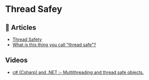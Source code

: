 # Thread Safey

## 📝 Articles

- [Thread Safety](https://hamidmosalla.com/2018/07/09/thread-safety/)
- [What is this thing you call "thread safe"?](https://blogs.msdn.microsoft.com/ericlippert/2009/10/19/what-is-this-thing-you-call-thread-safe/)

## Videos
- [c# (Csharp) and .NET :- Multithreading and thread safe objects.](https://www.youtube.com/watch?v=J-jNcUhi9xw)